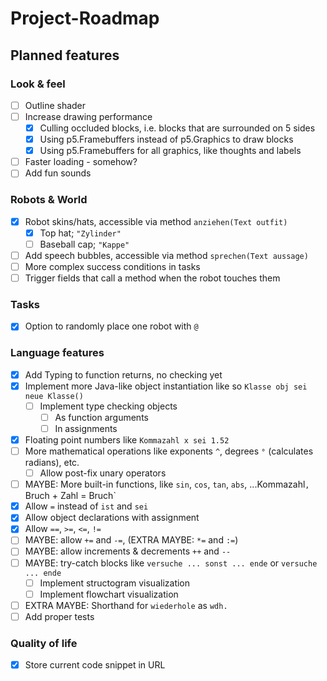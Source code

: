 # Project-Roadmap

## Planned features

### Look & feel

- [ ] Outline shader
- [ ] Increase drawing performance
  - [x] Culling occluded blocks, i.e. blocks that are surrounded on 5 sides
  - [x] Using p5.Framebuffers instead of p5.Graphics to draw blocks
  - [x] Using p5.Framebuffers for all graphics, like thoughts and labels
- [ ] Faster loading - somehow?
- [ ] Add fun sounds

### Robots & World

- [x] Robot skins/hats, accessible via method `anziehen(Text outfit)`
  - [x] Top hat; `"Zylinder"`
  - [ ] Baseball cap; `"Kappe"`
- [ ] Add speech bubbles, accessible via method `sprechen(Text aussage)`
- [ ] More complex success conditions in tasks
- [ ] Trigger fields that call a method when the robot touches them

### Tasks

- [x] Option to randomly place one robot with `@`

### Language features

- [x] Add Typing to function returns, no checking yet
- [x] Implement more Java-like object instantiation like so `Klasse obj sei neue Klasse()`
  - [ ] Implement type checking objects
    - [ ] As function arguments
    - [ ] In assignments
- [x] Floating point numbers like `Kommazahl x sei 1.52`
- [ ] More mathematical operations like exponents `^`, degrees `°` (calculates radians), etc.
  - [ ] Allow post-fix unary operators
- [ ] MAYBE: More built-in functions, like `sin`, `cos`, `tan`, `abs`, ...Kommazahl`, `Bruch + Zahl = Bruch`
- [x] Allow `=` instead of `ist` and `sei`
- [x] Allow object declarations with assignment
- [x] Allow `==`, `>=`, `<=`, `!=`
- [ ] MAYBE: allow `+=` and `-=`, (EXTRA MAYBE: `*=` and `:=`)
- [ ] MAYBE: allow increments & decrements `++` and `--`
- [ ] MAYBE: try-catch blocks like `versuche ... sonst ... ende` or `versuche ... ende`
  - [ ] Implement structogram visualization
  - [ ] Implement flowchart visualization
- [ ] EXTRA MAYBE: Shorthand for `wiederhole` as `wdh.`
- [ ] Add proper tests

### Quality of life

- [x] Store current code snippet in URL